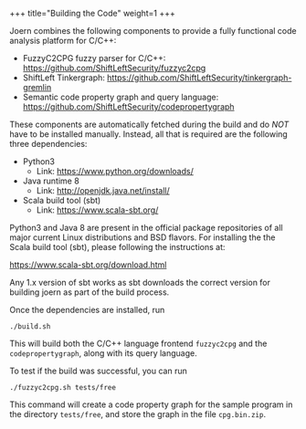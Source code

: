 +++
title="Building the Code"
weight=1
+++

Joern combines the following components to provide a fully functional code analysis platform for C/C++:

* FuzzyC2CPG fuzzy parser for C/C++: https://github.com/ShiftLeftSecurity/fuzzyc2cpg
* ShiftLeft Tinkergraph: https://github.com/ShiftLeftSecurity/tinkergraph-gremlin
* Semantic code property graph and query language: https://github.com/ShiftLeftSecurity/codepropertygraph

These components are automatically fetched during the build and do
*NOT* have to be installed manually. Instead, all that is required are
the following three dependencies:

* Python3
  - Link: https://www.python.org/downloads/
* Java runtime 8
  - Link: http://openjdk.java.net/install/
* Scala build tool (sbt)
  - Link: https://www.scala-sbt.org/

Python3 and Java 8 are present in the official package repositories of
all major current Linux distributions and BSD flavors. For installing
the the Scala build tool (sbt), please following the instructions at:

https://www.scala-sbt.org/download.html

Any 1.x version of sbt works as sbt downloads the correct version for
building joern as part of the build process.

Once the dependencies are installed, run
```
./build.sh
```
This will build both the C/C++ language frontend `fuzzyc2cpg` and the
`codepropertygraph`, along with its query language.

To test if the build was successful, you can run
```
./fuzzyc2cpg.sh tests/free
```
This command will create a code property graph for the sample program
in the directory `tests/free`, and store the graph in the file
`cpg.bin.zip`.